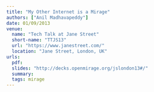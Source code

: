 ```yaml
---
title: "My Other Internet is a Mirage"
authors: ["Anil Madhavapeddy"]
date: 01/09/2013
venue:
  name: "Tech Talk at Jane Street"
  short-name: "TTJS13"
  url: "https://www.janestreet.com/"
  location: "Jane Street, London, UK"
urls:
  pdf:
  slides: "http://decks.openmirage.org/jslondon13#/"
  summary:
  tags: mirage
---
```

